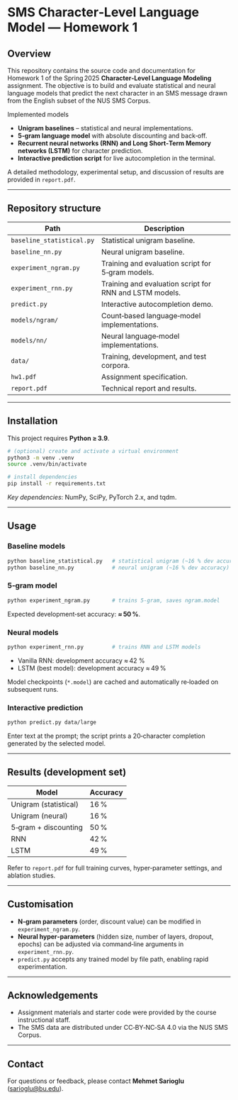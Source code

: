 # SMS Character‑Level Language Model — Homework 1

## Overview

This repository contains the source code and documentation for Homework 1 of the Spring 2025 **Character‑Level Language Modeling** assignment.  The objective is to build and evaluate statistical and neural language models that predict the next character in an SMS message drawn from the English subset of the NUS SMS Corpus.

Implemented models

* **Unigram baselines** – statistical and neural implementations.
* **5‑gram language model** with absolute discounting and back‑off.
* **Recurrent neural networks (RNN) and Long Short‑Term Memory networks (LSTM)** for character prediction.
* **Interactive prediction script** for live autocompletion in the terminal.

A detailed methodology, experimental setup, and discussion of results are provided in `report.pdf`.

---

## Repository structure

| Path                      | Description                                             |
| ------------------------- | ------------------------------------------------------- |
| `baseline_statistical.py` | Statistical unigram baseline.                           |
| `baseline_nn.py`          | Neural unigram baseline.                                |
| `experiment_ngram.py`     | Training and evaluation script for 5‑gram models.       |
| `experiment_rnn.py`       | Training and evaluation script for RNN and LSTM models. |
| `predict.py`              | Interactive autocompletion demo.                        |
| `models/ngram/`           | Count‑based language‑model implementations.             |
| `models/nn/`              | Neural language‑model implementations.                  |
| `data/`                   | Training, development, and test corpora.                |
| `hw1.pdf`                 | Assignment specification.                               |
| `report.pdf`              | Technical report and results.                           |

---

## Installation

This project requires **Python ≥ 3.9**.

```bash
# (optional) create and activate a virtual environment
python3 -m venv .venv
source .venv/bin/activate

# install dependencies
pip install -r requirements.txt
```

*Key dependencies*: NumPy, SciPy, PyTorch 2.x, and tqdm.

---

## Usage

### Baseline models

```bash
python baseline_statistical.py   # statistical unigram (~16 % dev accuracy)
python baseline_nn.py            # neural unigram (~16 % dev accuracy)
```

### 5‑gram model

```bash
python experiment_ngram.py       # trains 5‑gram, saves ngram.model
```

Expected development‑set accuracy: **≈ 50 %**.

### Neural models

```bash
python experiment_rnn.py         # trains RNN and LSTM models
```

* Vanilla RNN: development accuracy ≈ 42 %
* LSTM (best model): development accuracy ≈ 49 %

Model checkpoints (`*.model`) are cached and automatically re‑loaded on subsequent runs.

### Interactive prediction

```bash
python predict.py data/large
```

Enter text at the prompt; the script prints a 20‑character completion generated by the selected model.

---

## Results (development set)

| Model                 | Accuracy |
| --------------------- | -------- |
| Unigram (statistical) | 16 %     |
| Unigram (neural)      | 16 %     |
| 5‑gram + discounting  | 50 %     |
| RNN                   | 42 %     |
| LSTM                  | 49 %     |

Refer to `report.pdf` for full training curves, hyper‑parameter settings, and ablation studies.

---

## Customisation

* **N‑gram parameters** (order, discount value) can be modified in `experiment_ngram.py`.
* **Neural hyper‑parameters** (hidden size, number of layers, dropout, epochs) can be adjusted via command‑line arguments in `experiment_rnn.py`.
* `predict.py` accepts any trained model by file path, enabling rapid experimentation.

---

## Acknowledgements

* Assignment materials and starter code were provided by the course instructional staff.
* The SMS data are distributed under CC‑BY‑NC‑SA 4.0 via the NUS SMS Corpus.

---

## Contact

For questions or feedback, please contact **Mehmet Sarioglu** ([sarioglu@bu.edu](mailto:sarioglu@bu.edu)).
